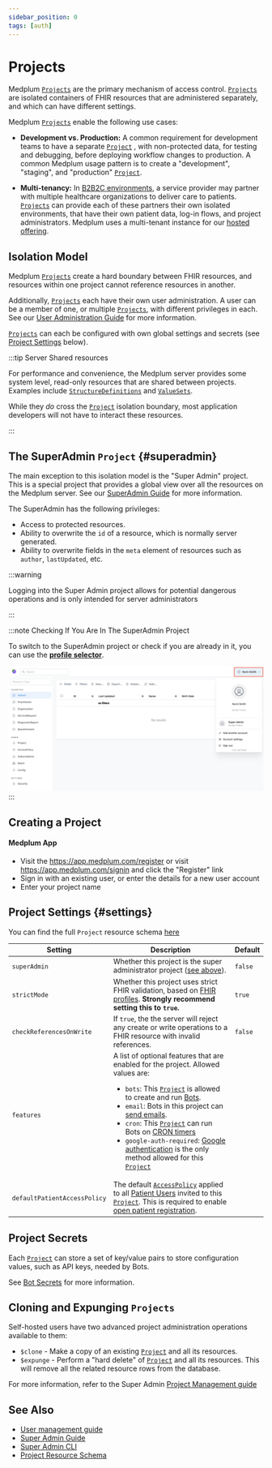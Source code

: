 ```yaml
---
sidebar_position: 0
tags: [auth]
---
```


# Projects

Medplum [`Projects`](/docs/api/fhir/medplum/project) are the primary mechanism of access control. [`Projects`](/docs/api/fhir/medplum/project) are isolated containers of FHIR resources that are administered separately, and which can have different settings.

Medplum [`Projects`](/docs/api/fhir/medplum/project) enable the following use cases:

- **Development vs. Production:** A common requirement for development teams to have a separate [`Project`](/docs/api/fhir/medplum/project) , with non-protected data, for testing and debugging, before deploying workflow changes to production. A common Medplum usage pattern is to create a "development", "staging", and "production" [`Project`](/docs/api/fhir/medplum/project).

- **Multi-tenancy:** In [B2B2C environments](https://a16z.com/b2c2b-in-digital-health-a-founders-playbook/), a service provider may partner with multiple healthcare organizations to deliver care to patients. [`Projects`](/docs/api/fhir/medplum/project) can provide each of these partners their own isolated environments, that have their own patient data, log-in flows, and project administrators. Medplum uses a multi-tenant instance for our [hosted offering](/pricing).

## Isolation Model

Medplum [`Projects`](/docs/api/fhir/medplum/project) create a hard boundary between FHIR resources, and resources within one project cannot reference resources in another.

Additionally, [`Projects`](/docs/api/fhir/medplum/project) each have their own user administration. A user can be a member of one, or multiple [`Projects`](/docs/api/fhir/medplum/project), with different privileges in each. See our [User Administration Guide](/docs/auth/user-management-guide) for more information.

[`Projects`](/docs/api/fhir/medplum/project) can each be configured with own global settings and secrets (see [Project Settings](#settings) below).

:::tip Server Shared resources

For performance and convenience, the Medplum server provides some system level, read-only resources that are shared between projects. Examples include [`StructureDefinitions`](/docs/api/fhir/resources/structuredefinition) and [`ValueSets`](/docs/api/fhir/resources/valueset).

While they _do_ cross the [`Project`](/docs/api/fhir/medplum/project) isolation boundary, most application developers will not have to interact these resources.

:::

## The SuperAdmin `Project` {#superadmin}

The main exception to this isolation model is the "Super Admin" project. This is a special project that provides a global view over all the resources on the Medplum server. See our [SuperAdmin Guide](/docs/self-hosting/super-admin-guide) for more information.

The SuperAdmin has the following privileges:

- Access to protected resources.
- Ability to overwrite the `id` of a resource, which is normally server generated.
- Ability to overwrite fields in the `meta` element of resources such as `author`, `lastUpdated`, etc.

:::warning

Logging into the Super Admin project allows for potential dangerous operations and is only intended for server administrators

:::

:::note Checking If You Are In The SuperAdmin Project

To switch to the SuperAdmin project or check if you are already in it, you can use the [**profile selector**](/docs/app/app-introduction/index.md#profile-selector).

![project switcher](project-switcher.png)
:::

## Creating a Project

#### Medplum App

- Visit the https://app.medplum.com/register or visit https://app.medplum.com/signin and click the "Register" link
- Sign in with an existing user, or enter the details for a new user account
- Enter your project name

## Project Settings {#settings}

You can find the full `Project` resource schema [here](/docs/api/fhir/medplum/project)

| Setting                      | Description                                                                                                                                                                                                                                                                                                                                                                                                                                                                                                                                                                                                                                       | Default |
| ---------------------------- | ------------------------------------------------------------------------------------------------------------------------------------------------------------------------------------------------------------------------------------------------------------------------------------------------------------------------------------------------------------------------------------------------------------------------------------------------------------------------------------------------------------------------------------------------------------------------------------------------------------------------------------------------- | ------- |
| `superAdmin`                 | Whether this project is the super administrator project ([see above](#superadmin)).                                                                                                                                                                                                                                                                                                                                                                                                                                                                                                                                                               | `false` |
| `strictMode`                 | Whether this project uses strict FHIR validation, based on [FHIR profiles](/docs/fhir-datastore/profiles). **Strongly recommend setting this to `true`.**                                                                                                                                                                                                                                                                                                                                                                                                                                                                                         | `true`  |
| `checkReferencesOnWrite`     | If `true`, the the server will reject any create or write operations to a FHIR resource with invalid references.                                                                                                                                                                                                                                                                                                                                                                                                                                                                                                                                  | `false` |
| `features`                   | A list of optional features that are enabled for the project. Allowed values are: <ul><li>`bots`: This [`Project`](/docs/api/fhir/medplum/project) is allowed to create and run [Bots](/docs/bots/bot-basics).</li><li>`email`: Bots in this project can [send emails](/docs/sdk/core.medplumclient.sendemail). </li><li>`cron`: This [`Project`](/docs/api/fhir/medplum/project) can run Bots on [CRON timers](https://www.medplum.com/docs/bots/bot-cron-job)</li><li>`google-auth-required`: [Google authentication](/docs/auth/methods/google-auth) is the only method allowed for this [`Project`](/docs/api/fhir/medplum/project)</li></ul> |         |
| `defaultPatientAccessPolicy` | The default [`AccessPolicy`](/docs/access/access-policies) applied to all [Patient Users](/docs/auth/user-management-guide#project-scoped-users) invited to this [`Project`](/docs/api/fhir/medplum/project). This is required to enable [open patient registration](/docs/auth/open-patient-registration).                                                                                                                                                                                                                                                                                                                                       |         |

## Project Secrets

Each [`Project`](/docs/api/fhir/medplum/project) can store a set of key/value pairs to store configuration values, such as API keys, needed by Bots.

See [Bot Secrets](/docs/bots/bot-secrets) for more information.

## Cloning and Expunging `Projects`

Self-hosted users have two advanced project administration operations available to them:

- `$clone` - Make a copy of an existing [`Project`](/docs/api/fhir/medplum/project) and all its resources.
- `$expunge` - Perform a "hard delete" of [`Project`](/docs/api/fhir/medplum/project) and all its resources. This will remove all the related resource rows from the database.

For more information, refer to the Super Admin [Project Management guide](/docs/self-hosting/super-admin-cli#project-management)

## See Also

- [User management guide](/docs/auth/user-management-guide)
- [Super Admin Guide](/docs/self-hosting/super-admin-guide)
- [Super Admin CLI](/docs/self-hosting/super-admin-cli#project-management)
- [Project Resource Schema](/docs/api/fhir/medplum/project)
